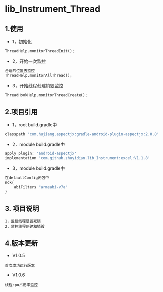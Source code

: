 # lib_Instrument_Thread

## 1.使用
* 1，初始化
```xml
ThreadHelp.monitorThreadInit();
```
* 2，开始一次监控
```xml
合适的位置去监控
ThreadHelp.monitorAllThread();
```
* 3，开始线程创建销毁监控
```xml
ThreadHookHelp.monitorThreadCreate();
```
## 2.项目引用
* 1，root build.gradle中
```groovy
classpath 'com.hujiang.aspectjx:gradle-android-plugin-aspectjx:2.0.8'
```
* 2，module build.gradle中
```groovy
apply plugin: 'android-aspectjx'
implementation 'com.github.zhuyidian.lib_Instrument:excel:V1.1.8'
```
* 3，module build.gradle中
```groovy
在defaultConfig闭包中
ndk{
    abiFilters "armeabi-v7a"
}
```
## 3. 项目说明
```
1，监控线程是否死锁
2，监控线程创建和销毁
```
## 4.版本更新
* V1.0.5
```
首次成功运行版本
```
* V1.0.6
```
线程cpu占用率监控
```
